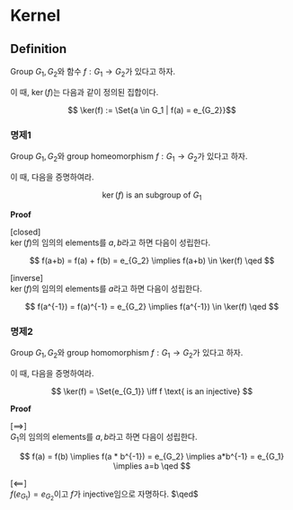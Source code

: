# Kernel
## Definition
Group $G_1,G_2$와 함수 $f : G_1\rightarrow G_2$가 있다고 하자.

이 때, $\ker(f)$는 다음과 같이 정의된 집합이다.

$$ \ker(f) := \Set{a \in G_1 | f(a) = e_{G_2}}$$

### 명제1
Group $G_1,G_2$와 group homeomorphism $f : G_1 \rightarrow G_2$가 있다고 하자.

이 때, 다음을 증명하여라.

$$ \ker(f) \text{ is an subgroup of } G_1 $$

**Proof**

[closed]  
$\ker(f)$의 임의의 elements를 $a,b$라고 하면 다음이 성립한다.

$$ f(a+b) = f(a) + f(b) = e_{G_2} \implies f(a+b) \in \ker(f) \qed $$

[inverse]  
$\ker(f)$의 임의의 elements를 $a$라고 하면 다음이 성립한다.

$$ f(a^{-1}) = f(a)^{-1} = e_{G_2} \implies f(a^{-1}) \in \ker(f) \qed $$

### 명제2
Group $G_1,G_2$와 group homomorphism $f : G_1 \rightarrow G_2$가 있다고 하자.

이 때, 다음을 증명하여라.

$$ \ker(f) = \Set{e_{G_1}} \iff f \text{ is an injective} $$

**Proof**

[$\implies$]  
$G_1$의 임의의 elements를 $a,b$라고 하면 다음이 성립한다.

$$ f(a) = f(b) \implies f(a * b^{-1}) = e_{G_2} \implies a*b^{-1} = e_{G_1} \implies a=b \qed $$

[$\impliedby$]  
$f(e_{G_1}) = e_{G_2}$이고 $f$가 injective임으로 자명하다. $\qed$